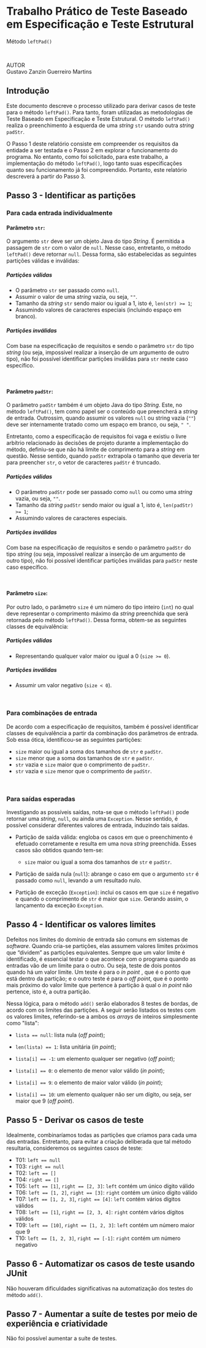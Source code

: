 # Trabalho Prático de Teste Baseado em Especificação e Teste Estrutural
Método ``leftPad()``

<br>

AUTOR <br>
Gustavo Zanzin Guerreiro Martins


## Introdução

Este documento descreve o processo utilizado para derivar casos de teste para o método `leftPad()`. Para tanto, foram utilizadas as metodologias de Teste Baseado em Especificação e Teste Estrutural. O método `leftPad()` realiza o preenchimento à esquerda de uma _string_ `str` usando outra _string_ `padStr`.


O Passo 1 deste relatório consiste em compreender os requisitos da entidade a ser testada e o Passo 2 em explorar o funcionamento do programa. No entanto, como foi solicitado, para este trabalho, a implementação do método `leftPad()`, logo tanto suas especificações quanto seu funcionamento já foi compreendido. Portanto, este relatório descreverá a partir do Passo 3.


## Passo 3 - Identificar as partições

### Para cada entrada individualmente

#### Parâmetro `str`:

O argumento `str` deve ser um objeto Java do tipo _String_. É permitida a passagem de `str` com o valor de `null`. Nesse caso, entretanto, o método `leftPad()` deve retornar `null`. Dessa forma, são estabelecidas as seguintes partições válidas e inválidas:

##### Partições válidas

- O parâmetro `str` ser passado como `null`.
- Assumir o valor de uma _string_ vazia, ou seja, `""`.
- Tamanho da _string_ `str` sendo maior ou igual a 1, isto é, `len(str) >= 1`;
- Assumindo valores de caracteres especiais (incluindo espaço em branco).

##### Partições inválidas

Com base na especificação de requisitos e sendo o parâmetro `str` do tipo _string_ (ou seja, impossível realizar a inserção de um argumento de outro tipo), não foi possível identificar partições inválidas para `str` neste caso específico.

<br>

#### Parâmetro `padStr`:

O parâmetro `padStr` também é um objeto Java do tipo _String_. Este, no método `leftPad()`, tem como papel ser o conteúdo que preencherá a _string_ de entrada. Outrossim, quando assumir os valores `null` ou string vazia (`""`) deve ser internamente tratado como um espaço em branco, ou seja, `" "`.

Entretanto, como a especificação de requisitos foi vaga e existiu o livre arbítrio relacionado às decisões de projeto durante a implementação do método, definiu-se que não há limite de comprimento para a _string_ em questão. Nesse sentido, quando `padStr` extrapola o tamanho que deveria ter para preencher `str`, o vetor de caracteres `padStr` é truncado.

##### Partições válidas

- O parâmetro `padStr` pode ser passado como `null` ou como uma _string_ vazia, ou seja, `""`.
- Tamanho da _string_ `padStr` sendo maior ou igual a 1, isto é, `len(padStr) >= 1`;
- Assumindo valores de caracteres especiais.

##### Partições inválidas

Com base na especificação de requisitos e sendo o parâmetro `padStr` do tipo _string_ (ou seja, impossível realizar a inserção de um argumento de outro tipo), não foi possível identificar partições inválidas para `padStr` neste caso específico.

<br>

#### Parâmetro `size`:

Por outro lado, o parâmetro `size` é um número do tipo inteiro (`int`) no qual deve representar o comprimento máximo da _string_ preenchida que será retornada pelo método `leftPad()`. Dessa forma, obtem-se as seguintes classes de equivalência:

##### Partições válidas

- Representando qualquer valor maior ou igual a 0 (`size >= 0`).

##### Partições inválidas

- Assumir um valor negativo (`size < 0`).


<br>


### Para combinações de entrada

De acordo com a especificação de requisitos, também é possível identificar classes de equivalência a partir da combinação dos parâmetros de entrada. Sob essa ótica, identificou-se as seguintes partições:

- `size` maior ou igual a soma dos tamanhos de `str` e `padStr`.
- `size` menor que a soma dos tamanhos de `str` e `padStr`.
- `str` vazia e `size` maior que o comprimento de `padStr`.
- `str` vazia e `size` menor que o comprimento de `padStr`.

<br>


### Para saídas esperadas

Investigando as possíveis saídas, nota-se que o método `leftPad()` pode retornar uma _string_, `null`, ou ainda uma `Exception`. Nesse sentido, é possível considerar diferentes valores de entrada, induzindo tais saídas.

- Partição de saída válida: engloba os casos em que o preenchimento é efetuado corretamente e resulta em uma nova _string_ preenchida. Esses casos são obtidos quando tem-se:
    - `size` maior ou igual a soma dos tamanhos de `str` e `padStr`.

- Partição de saída nula (`null`): abrange o caso em que o argumento `str` é passado como `null`, levando a um resultado nulo.

- Partição de exceção (`Exception`): inclui os casos em que `size` é negativo e quando o comprimento de `str` é maior que `size`. Gerando assim, o lançamento da exceção `Exception`.


## Passo 4 - Identificar os valores limites

Defeitos nos limites do domínio de entrada são comuns em sistemas de _software_. Quando cria-se partições, elas assumem valores limites próximos que “dividem” as partições equivalentes. Sempre que um valor limite é identificado, é essencial testar o que acontece com o programa quando as entradas vão de um limite para o outro. Ou seja, teste de dois pontos quando há um valor limite. Um teste é para o _in point_ , que é o ponto que está dentro da partição; e o outro teste é para o _off point_, que é o ponto mais próximo do valor limite que pertence à partição à qual o _in point_ não pertence, isto é, a outra partição.

Nessa lógica, para o método `add()` serão elaborados 8 testes de bordas, de acordo com os limites das partições. A seguir serão listados os testes com os valores limites, referindo-se a ambos os _arrays_ de inteiros simplesmente como "lista":

- `lista == null`: lista nula (_off point_);
- `len(lista) == 1`: lista unitária (_in point_);

- `lista[i] == -1`: um elemento qualquer ser negativo (_off point_);
- `lista[i] == 0`: o elemento de menor valor válido (_in point_);

- `lista[i] == 9`: o elemento de maior valor válido (_in point_);
- `lista[i] == 10`: um elemento qualquer não ser um dígito, ou seja, ser maior que 9 (_off point_).


## Passo 5 - Derivar os casos de teste

Idealmente, combinaríamos todas as partições que criamos para cada uma das entradas. Entretanto, para evitar a criação deliberada que tal método resultaria, consideremos os seguintes casos de teste:

- T01: `left == null`
- T03: `right == null`
- T02: `left == []`
- T04: `right == []`
- T05: `left == [1]`, `right == [2, 3]`: `left` contém um único dígito válido
- T06: `left == [1, 2]`, `right == [3]`: `right` contém um único dígito válido
- T07: `left == [1, 2, 3]`, `right == [4]`: `left` contém vários dígitos válidos
- T08: `left == [1]`, `right == [2, 3, 4]`: `right` contém vários dígitos válidos
- T09: `left == [10]`, `right == [1, 2, 3]`: `left` contém um número maior que 9
- T10: `left == [1, 2, 3]`, `right == [-1]`: `right` contém um número negativo


## Passo 6 - Automatizar os casos de teste usando JUnit
Não houveram dificuldades significativas na automatização dos testes do método `add()`.

## Passo 7 - Aumentar a suíte de testes por meio de experiência e criatividade

Não foi possível aumentar a suíte de testes.
